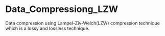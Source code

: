 # Data_Compressiong_LZW
Data compression using Lampel-Ziv-Welch(LZW) compression technique which is a lossy and lossless technique.
